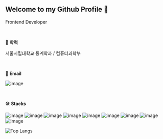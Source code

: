 ## Welcome to my Github Profile 👋

Frontend Developer

<br>

🏫 **학력**

서울시립대학교 통계학과 / 컴퓨터과학부

<br>

📧 **Email**

![image](https://img.shields.io/badge/whtjdud1108@naver.com-03C75A?style=flat-square&logo=naver&logoColor=white)

<br>

🛠️ **Stacks**

![image](https://img.shields.io/badge/HTML-E34F26?style=flat-square&logo=html5&logoColor=white)
![image](https://img.shields.io/badge/CSS-1572B6?style=flat-square&logo=css3&logoColor=white)
![image](https://img.shields.io/badge/JavaScript-F7DF1E?style=flat-square&logo=javascript&logoColor=white)
![image](https://img.shields.io/badge/TypeScript-3178C6?style=flat-square&logo=TypeScript&logoColor=white)
![image](https://img.shields.io/badge/jQuery-0769AD?style=flat-square&logo=jquery&logoColor=white)
![image](https://img.shields.io/badge/Python-3766AB?style=flat-square&logo=Python&logoColor=white)
![image](https://img.shields.io/badge/React-61DAFB?style=flat-square&logo=react&logoColor=white)
![image](https://img.shields.io/badge/Vue.js-4FC08D?style=flat-square&logo=vue.js&logoColor=white)
![image](https://img.shields.io/badge/Next.js-000000?style=flat-square&logo=next.js&logoColor=white)

![Top Langs](https://github-readme-stats.vercel.app/api/top-langs/?username=Seoyoung1108&layout=compact)
